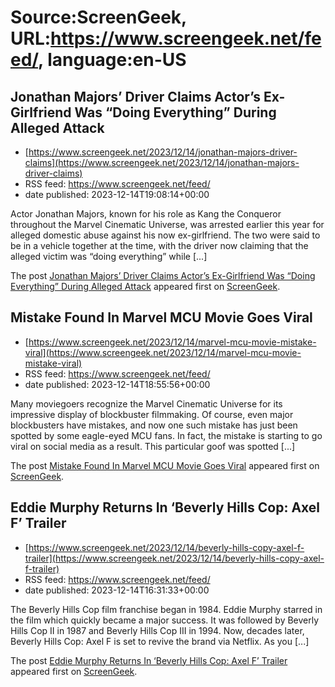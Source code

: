 # Source:ScreenGeek, URL:https://www.screengeek.net/feed/, language:en-US

## Jonathan Majors’ Driver Claims Actor’s Ex-Girlfriend Was “Doing Everything” During Alleged Attack
 - [https://www.screengeek.net/2023/12/14/jonathan-majors-driver-claims](https://www.screengeek.net/2023/12/14/jonathan-majors-driver-claims)
 - RSS feed: https://www.screengeek.net/feed/
 - date published: 2023-12-14T19:08:14+00:00

<p>Actor Jonathan Majors, known for his role as Kang the Conqueror throughout the Marvel Cinematic Universe, was arrested earlier this year for alleged domestic abuse against his now ex-girlfriend. The two were said to be in a vehicle together at the time, with the driver now claiming that the alleged victim was &#8220;doing everything&#8221; while [...]</p>
<p>The post <a href="https://www.screengeek.net/2023/12/14/jonathan-majors-driver-claims/">Jonathan Majors&#8217; Driver Claims Actor&#8217;s Ex-Girlfriend Was &#8220;Doing Everything&#8221; During Alleged Attack</a> appeared first on <a href="https://www.screengeek.net">ScreenGeek</a>.</p>

## Mistake Found In Marvel MCU Movie Goes Viral
 - [https://www.screengeek.net/2023/12/14/marvel-mcu-movie-mistake-viral](https://www.screengeek.net/2023/12/14/marvel-mcu-movie-mistake-viral)
 - RSS feed: https://www.screengeek.net/feed/
 - date published: 2023-12-14T18:55:56+00:00

<p>Many moviegoers recognize the Marvel Cinematic Universe for its impressive display of blockbuster filmmaking. Of course, even major blockbusters have mistakes, and now one such mistake has just been spotted by some eagle-eyed MCU fans. In fact, the mistake is starting to go viral on social media as a result. This particular goof was spotted [...]</p>
<p>The post <a href="https://www.screengeek.net/2023/12/14/marvel-mcu-movie-mistake-viral/">Mistake Found In Marvel MCU Movie Goes Viral</a> appeared first on <a href="https://www.screengeek.net">ScreenGeek</a>.</p>

## Eddie Murphy Returns In ‘Beverly Hills Cop: Axel F’ Trailer
 - [https://www.screengeek.net/2023/12/14/beverly-hills-copy-axel-f-trailer](https://www.screengeek.net/2023/12/14/beverly-hills-copy-axel-f-trailer)
 - RSS feed: https://www.screengeek.net/feed/
 - date published: 2023-12-14T16:31:33+00:00

<p>The Beverly Hills Cop film franchise began in 1984. Eddie Murphy starred in the film which quickly became a major success. It was followed by Beverly Hills Cop II in 1987 and Beverly Hills Cop III in 1994. Now, decades later, Beverly Hills Cop: Axel F is set to revive the brand via Netflix. As you [...]</p>
<p>The post <a href="https://www.screengeek.net/2023/12/14/beverly-hills-copy-axel-f-trailer/">Eddie Murphy Returns In &#8216;Beverly Hills Cop: Axel F&#8217; Trailer</a> appeared first on <a href="https://www.screengeek.net">ScreenGeek</a>.</p>

